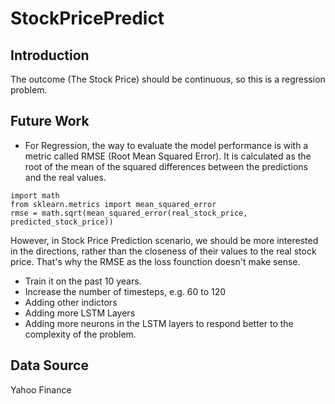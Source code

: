 # StockPricePredict

## Introduction
The outcome (The Stock Price) should be continuous, so this is a regression problem.

## Future Work
- For Regression, the way to evaluate the model performance is with a metric called RMSE (Root Mean Squared Error). It is calculated as the root of the mean of the squared differences between the predictions and the real values.

```
import math
from sklearn.metrics import mean_squared_error
rmse = math.sqrt(mean_squared_error(real_stock_price, predicted_stock_price))

```

However, in Stock Price Prediction scenario, we should be more interested in the directions, rather than the closeness of their values to the real stock price. That's why the RMSE as the loss founction doesn't make sense.

- Train it on the past 10 years.
- Increase the number of timesteps, e.g. 60 to 120
- Adding other indictors
- Adding more LSTM Layers
- Adding more neurons in the LSTM layers to respond better to the complexity of the problem.

## Data Source
Yahoo Finance
